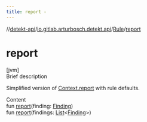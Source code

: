 ```yaml
---
title: report -
---
```

//[detekt-api](../../index.md)/[io.gitlab.arturbosch.detekt.api](../index.md)/[Rule](index.md)/[report](report.md)



# report  
[jvm]  
Brief description  


Simplified version of [Context.report](../-context/report.md) with rule defaults.

  
Content  
fun [report](report.md)(finding: [Finding](../-finding/index.md))  
fun [report](report.md)(findings: [List](https://kotlinlang.org/api/latest/jvm/stdlib/kotlin.collections/-list/index.html)<[Finding](../-finding/index.md)>)  



